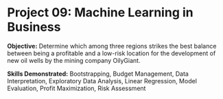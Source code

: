 # Project 09: Machine Learning in Business
 
**Objective:** Determine which among three regions strikes the best balance between being a profitable and a low-risk location for the development of new oil wells by the mining company OilyGiant.

**Skills Demonstrated:** Bootstrapping, Budget Management, Data Interpretation, Exploratory Data Analysis, Linear Regression, Model Evaluation, Profit Maximization, Risk Assessment
